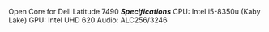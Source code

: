 Open Core for Dell Latitude 7490
***Specifications***
CPU: Intel i5-8350u (Kaby Lake)
GPU: Intel UHD 620
Audio: ALC256/3246
